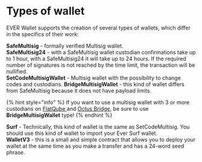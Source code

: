 # Types of wallet

EVER Wallet supports the creation of several types of wallets, which differ in the specifics of their work:

**SafeMultisig** - formally verified Multisig wallet. \
**SafeMultisig24** - with a SafeMultisig wallet custodian confirmations take up to 1 hour, with a SafeMultisig24 it will take up to 24 hours. If the required number of signatures is not reached by the time limit, the transaction will be nullified. \
**SetCodeMultisigWallet** - Multisig wallet with the possibility to change codes and custodians. **BridgeMultisigWallet** - this kind of wallet differs from SafeMultisig because it does not have payload limits.&#x20;

{% hint style="info" %}
If you want to use a multisig wallet with 3 or more custodians on [FlatQube ](broken-reference)and [Octus Bridge](https://docs.octusbridge.io/), be sure to use **BridgeMultisigWallet** type!
{% endhint %}

**Surf** - Technically, this kind of wallet is the same as SetCodeMultisig. You should use this kind of wallet to import your Ever Surf wallet. \
**WalletV3** - this is a small and simple contract that allows you to deploy your wallet at the same time as you make a transfer and has a 24-word seed phrase.
